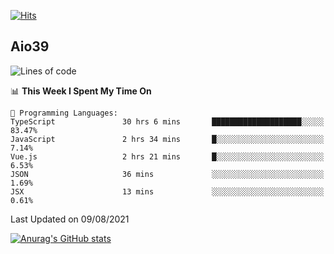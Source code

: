 [![Hits](https://hits.seeyoufarm.com/api/count/incr/badge.svg?url=https%3A%2F%2Fgithub.com%2Faio39&count_bg=%2339C5BB&title_bg=%23555555&icon=&icon_color=%23E7E7E7&title=hits&edge_flat=false)](https://hits.seeyoufarm.com)

## Aio39

<!--START_SECTION:waka-->
![Lines of code](https://img.shields.io/badge/From%20Hello%20World%20I%27ve%20Written-634639%20lines%20of%20code-blue)

📊 **This Week I Spent My Time On** 

```text
💬 Programming Languages: 
TypeScript               30 hrs 6 mins       ████████████████████░░░░░   83.47% 
JavaScript               2 hrs 34 mins       █░░░░░░░░░░░░░░░░░░░░░░░░   7.14% 
Vue.js                   2 hrs 21 mins       █░░░░░░░░░░░░░░░░░░░░░░░░   6.53% 
JSON                     36 mins             ░░░░░░░░░░░░░░░░░░░░░░░░░   1.69% 
JSX                      13 mins             ░░░░░░░░░░░░░░░░░░░░░░░░░   0.61%

```


 Last Updated on 09/08/2021
<!--END_SECTION:waka-->
[![Anurag's GitHub stats](https://github-readme-stats.vercel.app/api?username=aio39)](https://github.com/anuraghazra/github-readme-stats)

<!--
**aio39/aio39** is a ✨ _special_ ✨ repository because its `README.md` (this file) appears on your GitHub profile.

Here are some ideas to get you started:

- 🔭 I’m currently working on ...
- 🌱 I’m currently learning ...
- 👯 I’m looking to collaborate on ...
- 🤔 I’m looking for help with ...
- 💬 Ask me about ...
- 📫 How to reach me: ...
- 😄 Pronouns: ...
- ⚡ Fun fact: ...
-->
